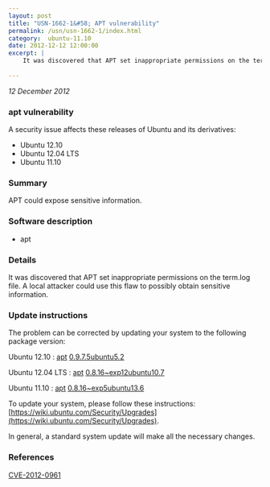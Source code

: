 ```yaml
---
layout: post
title: "USN-1662-1&#58; APT vulnerability"
permalink: /usn/usn-1662-1/index.html
category:  ubuntu-11.10
date: 2012-12-12 12:00:00
excerpt: |
    It was discovered that APT set inappropriate permissions on the term.log file. A local attacker could use this flaw to possibly obtain sensitive information. 
    
--- 
```

 
 

*12 December 2012*

### apt vulnerability

A security issue affects these releases of Ubuntu and its derivatives:

* Ubuntu 12.10
* Ubuntu 12.04 LTS
* Ubuntu 11.10

### Summary

APT could expose sensitive information. 

### Software description

* apt 

### Details

It was discovered that APT set inappropriate permissions on the term.log file. A local attacker could use this flaw to possibly obtain sensitive information. 

### Update instructions

The problem can be corrected by updating your system to the following package version:

Ubuntu 12.10
 : [apt](https://launchpad.net/ubuntu/+source/apt) <span> [0.9.7.5ubuntu5.2](https://launchpad.net/ubuntu/+source/apt/0.9.7.5ubuntu5.2) </span> 

Ubuntu 12.04 LTS
 : [apt](https://launchpad.net/ubuntu/+source/apt) <span> [0.8.16~exp12ubuntu10.7](https://launchpad.net/ubuntu/+source/apt/0.8.16~exp12ubuntu10.7) </span> 

Ubuntu 11.10
 : [apt](https://launchpad.net/ubuntu/+source/apt) <span> [0.8.16~exp5ubuntu13.6](https://launchpad.net/ubuntu/+source/apt/0.8.16~exp5ubuntu13.6) </span> 

To update your system, please follow these instructions: [https://wiki.ubuntu.com/Security/Upgrades](https://wiki.ubuntu.com/Security/Upgrades).

In general, a standard system update will make all the necessary changes. 

### References

 
 [CVE-2012-0961](http://people.ubuntu.com/~ubuntu-security/cve/CVE-2012-0961)
 

